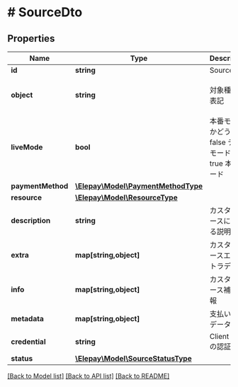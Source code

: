# # SourceDto

## Properties

Name | Type | Description | Notes
------------ | ------------- | ------------- | -------------
**id** | **string** | Source ID | [optional] 
**object** | **string** | 対象種類の表記 | [optional] [default to 'source']
**liveMode** | **bool** | 本番モードかどうか - false テストモード - true 本番モード | [optional] 
**paymentMethod** | [**\Elepay\Model\PaymentMethodType**](PaymentMethodType.md) |  | [optional] 
**resource** | [**\Elepay\Model\ResourceType**](ResourceType.md) |  | [optional] 
**description** | **string** | カスタマソースに関する説明 | [optional] 
**extra** | **map[string,object]** | カスタマソースエキストラデータ | [optional] 
**info** | **map[string,object]** | カスタマソース補助情報 | [optional] 
**metadata** | **map[string,object]** | 支払いメタデータ | [optional] 
**credential** | **string** | Client SDK の認証情報 | [optional] 
**status** | [**\Elepay\Model\SourceStatusType**](SourceStatusType.md) |  | [optional] 

[[Back to Model list]](../../README.md#documentation-for-models) [[Back to API list]](../../README.md#documentation-for-api-endpoints) [[Back to README]](../../README.md)



